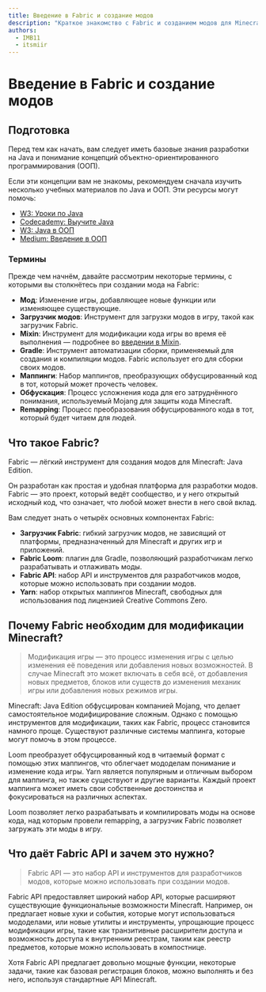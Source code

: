 ```yaml
---
title: Введение в Fabric и создание модов
description: "Краткое знакомство с Fabric и созданием модов для Minecraft: Java Edition."
authors:
  - IMB11
  - itsmiir
---
```


<!-- No GitHub profile exists for "basil4088" -->

# Введение в Fabric и создание модов

## Подготовка

Перед тем как начать, вам следует иметь базовые знания разработки на Java и понимание концепций объектно-ориентированного программирования (ООП).

Если эти концепции вам не знакомы, рекомендуем сначала изучить несколько учебных материалов по Java и ООП. Эти ресурсы могут помочь:

- [W3: Уроки по Java](https://www.w3schools.com/java/)
- [Codecademy: Выучите Java](https://www.codecademy.com/learn/learn-java)
- [W3: Java в ООП](https://www.w3schools.com/java/java_oop.asp)
- [Medium: Введение в ООП](https://medium.com/@Adekola_Olawale/beginners-guide-to-object-oriented-programming-a94601ea2fbd)

### Термины

Прежде чем начнём, давайте рассмотрим некоторые термины, с которыми вы столкнётесь при создании мода на Fabric:

- **Мод**: Изменение игры, добавляющее новые функции или изменяющее существующие.
- **Загрузчик модов**: Инструмент для загрузки модов в игру, такой как загрузчик Fabric.
- **Mixin**: Инструмент для модификации кода игры во время её выполнения — подробнее во [введении в Mixin](https://fabricmc.net/wiki/tutorial:mixin_introduction).
- **Gradle**: Инструмент автоматизации сборки, применяемый для создания и компиляции модов. Fabric использует его для сборки своих модов.
- **Маппинги**: Набор маппингов, преобразующих обфусцированный код в тот, который может прочесть человек.
- **Обфускация**: Процесс усложнения кода для его затруднённого понимания, используемый Mojang для защиты кода Minecraft.
- **Remapping**: Процесс преобразования обфусцированного кода в тот, который будет читаем для людей.

## Что такое Fabric?

Fabric — лёгкий инструмент для создания модов для Minecraft: Java Edition.

Он разработан как простая и удобная платформа для разработки модов. Fabric — это проект, который ведёт сообщество, и у него открытый исходный код, что означает, что любой может внести в него свой вклад.

Вам следует знать о четырёх основных компонентах Fabric:

- **Загрузчик Fabric**: гибкий загрузчик модов, не зависящий от платформы, предназначенный для Minecraft и других игр и приложений.
- **Fabric Loom**: плагин для Gradle, позволяющий разработчикам легко разрабатывать и отлаживать моды.
- **Fabric API**: набор API и инструментов для разработчиков модов, которые можно использовать при создании модов.
- **Yarn**: набор открытых маппингов Minecraft, свободных для использования под лицензией Creative Commons Zero.

## Почему Fabric необходим для модификации Minecraft?

> Модификация игры — это процесс изменения игры с целью изменения её поведения или добавления новых возможностей. В случае Minecraft это может включать в себя всё, от добавления новых предметов, блоков или существ до изменения механик игры или добавления новых режимов игры.

Minecraft: Java Edition обфусцирован компанией Mojang, что делает самостоятельное модифицирование сложным. Однако с помощью инструментов для модификации, таких как Fabric, процесс становится намного проще. Существуют различные системы маппинга, которые могут помочь в этом процессе.

Loom преобразует обфусцированный код в читаемый формат с помощью этих маппингов, что облегчает мододелам понимание и изменение кода игры. Yarn является популярным и отличным выбором для маппинга, но также существуют и другие варианты. Каждый проект маппинга может иметь свои собственные достоинства и фокусироваться на различных аспектах.

Loom позволяет легко разрабатывать и компилировать моды на основе кода, над которым провели remapping, а загрузчик Fabric позволяет загружать эти моды в игру.

## Что даёт Fabric API и зачем это нужно?

> Fabric API — это набор API и инструментов для разработчиков модов, которые можно использовать при создании модов.

Fabric API предоставляет широкий набор API, которые расширяют существующие функциональные возможности Minecraft. Например, он предлагает новые хуки и события, которые могут использоваться мододелами, или новые утилиты и инструменты, упрощающие процесс модификации игры, такие как транзитивные расширители доступа и возможность доступа к внутренним реестрам, таким как реестр предметов, которые можно использовать в компостнице.

Хотя Fabric API предлагает довольно мощные функции, некоторые задачи, такие как базовая регистрация блоков, можно выполнять и без него, используя стандартные API Minecraft.

